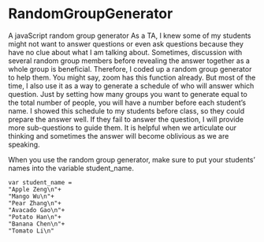 # RandomGroupGenerator
A javaScript random group generator
As a TA, I knew some of my students might not want to answer questions or even ask questions because they have no clue about what I am talking about.
Sometimes, discussion with several random group members before revealing the answer together as a whole group is beneficial.
Therefore, I coded up a random group generator to help them. You might say, zoom has this function already. 
But most of the time, I also use it as a way to generate a schedule of who will answer which question.
Just by setting how many groups you want to generate equal to the total number of people, you will have a number before each student’s name. 
I showed this schedule to my students before class, so they could prepare the answer well. 
If they fail to answer the question, I will provide more sub-questions to guide them. 
It is helpful when we articulate our thinking and sometimes the answer will become oblivious as we are speaking.

When you use the random group generator, make sure to put your students’ names into the variable student_name.

```
var student_name =
"Apple Zeng\n"+
"Mango Wu\n"+
"Pear Zhang\n"+
"Avacado Gao\n"+
"Potato Han\n"+
"Banana Chen\n"+
"Tomato Li\n"

```
